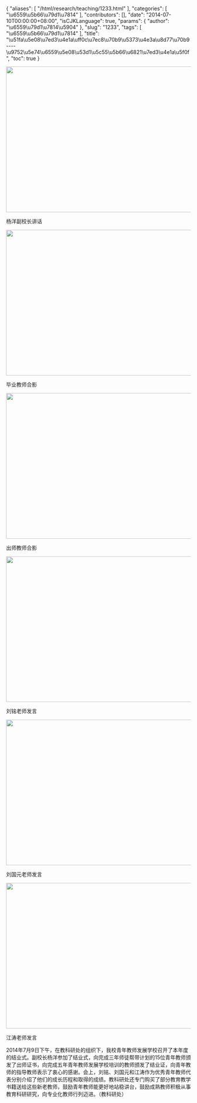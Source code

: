 {
    "aliases": [
        "/html/research/teaching/1233.html"
    ],
    "categories": [
        "\u6559\u5b66\u79d1\u7814"
    ],
    "contributors": [],
    "date": "2014-07-10T00:00:00+08:00",
    "isCJKLanguage": true,
    "params": {
        "author": "\u6559\u79d1\u7814\u5904"
    },
    "slug": "1233",
    "tags": [
        "\u6559\u5b66\u79d1\u7814"
    ],
    "title": "\u51fa\u5e08\u7ed3\u4e1a\uff0c\u7ec8\u70b9\u5373\u4e3a\u8d77\u70b9----\u9752\u5e74\u6559\u5e08\u53d1\u5c55\u5b66\u6821\u7ed3\u4e1a\u5f0f",
    "toc": true
}


<img
    src="https://cdn.tfls.online/mirror/full/31fd43903c46eeaf0b7b681cd623927744526824.jpg"
    style="display:block;margin-left:auto;margin-right:auto;"
    decoding="async"
    fetchpriority="auto"
    loading="lazy"
    height="397"
    width="600"
/>




杨洋副校长讲话





<img
    src="https://cdn.tfls.online/mirror/full/ebed40e5a425d4c2c345edd77db02888e254e47f.jpg"
    style="display:block;margin-left:auto;margin-right:auto;"
    decoding="async"
    fetchpriority="auto"
    loading="lazy"
    height="397"
    width="600"
/>




毕业教师合影





<img
    src="https://cdn.tfls.online/mirror/full/cad4cb9c9dca6377d27c5382261750617e42a720.jpg"
    style="display:block;margin-left:auto;margin-right:auto;"
    decoding="async"
    fetchpriority="auto"
    loading="lazy"
    height="397"
    width="600"
/>




出师教师合影





<img
    src="https://cdn.tfls.online/mirror/full/aefd003a492a61c521915dd8f3405ce6d36f8f4c.jpg"
    style="display:block;margin-left:auto;margin-right:auto;"
    decoding="async"
    fetchpriority="auto"
    loading="lazy"
    height="397"
    width="600"
/>




刘铭老师发言





<img
    src="https://cdn.tfls.online/mirror/full/167c720aa24b0e14bc8ac69f817a51d4c28fe83e.jpg"
    style="display:block;margin-left:auto;margin-right:auto;"
    decoding="async"
    fetchpriority="auto"
    loading="lazy"
    height="397"
    width="600"
/>




刘国元老师发言





<img
    src="https://cdn.tfls.online/mirror/full/2ab11b2101b108ab98803f1b27e9c6ec16eb78d3.jpg"
    style="display:block;margin-left:auto;margin-right:auto;"
    decoding="async"
    fetchpriority="auto"
    loading="lazy"
    height="397"
    width="600"
/>




江涛老师发言




  





2014年7月9日下午，在教科研处的组织下，我校青年教师发展学校召开了本年度的结业式。副校长杨洋参加了结业式，向完成三年师徒帮带计划的15位青年教师颁发了出师证书，向完成五年青年教师发展学校培训的教师颁发了结业证，向青年教师的指导教师表示了衷心的感谢。会上，刘铭、刘国元和江涛作为优秀青年教师代表分别介绍了他们的成长历程和取得的成绩。教科研处还专门购买了部分教育教学书籍送给这些新老教师，鼓励青年教师能更好地站稳讲台，鼓励成熟教师积极从事教育科研研究，向专业化教师行列迈进。（教科研处）




  



